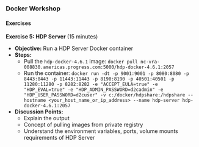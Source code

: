 ### Docker Workshop

#### **Exercises**

**Exercise 5: HDP Server** (15 minutes)
   - **Objective:** Run a HDP Server Docker container
   - **Steps:**
     - Pull the `hdp-docker-4.6.1` image: `docker pull nc-vra-008830.americas.progress.com:5000/hdp-docker-4.6.1:2057`
     - Run the container: `docker run -dt -p 9001:9001 -p 8080:8080 -p 8443:8443 -p 11443:11443 -p 8190:8190 -p 40501:40501 -p 11280:11280 -p 8282:8282 -e "ACCEPT_EULA=true" -e "HDP_EVAL=true" -e "HDP_ADMIN_PASSWORD=d2cadmin" -e "HDP_USER_PASSWORD=d2cuser" -v c:/docker/hdpshare:/hdpshare --hostname <your_host_name_or_ip_address> --name hdp-server hdp-docker-4.6.1:2057`
   - **Discussion Points:**
     - Explain the output
     - Concept of pulling images from private registry
     - Understand the environment variables, ports, volume mounts requirements of HDP Server